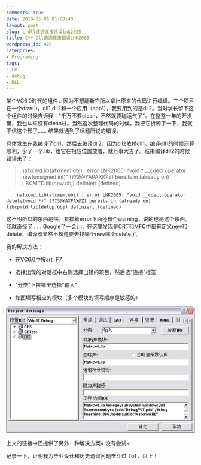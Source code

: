 ```yaml
---
comments: true
date: 2010-05-06 01:00:40
layout: post
slug: c-dll遭遇连接错误lnk2005
title: C++ Dll遭遇连接错误LNK2005
wordpress_id: 420
categories:
- Programing
tags:
- C#
- debug
- DLL
---
```


某个VC6.0时代的组件，因为不想翻新它所以拿出原来的代码进行编译。三个项目在一个dsw中，dll1,dll2和一个应用（app1），我要用到的是dll2。当时学长留下这个组件的时候告诉我："千万不要clean，不然就要碰运气了"。在整整一年的开发里，我也从来没有clean过。当然这次整理代码的时候，我把它折腾了一下，我就不信这个邪了…… 结果就遇到了标题所说的错误。




具体发生在我编译了dll1，然后去编译dll2，因为dll2依赖dll1。编译dll1的时候还算顺利，少了一个.lib，给它在相应位置放着，就万事大吉了。结果编译dll2的时候错误来了：




>

>
> nafxcwd.lib(afxmem.obj) : error LNK2005: "void * __cdecl operator new(unsigned int)" (??2@YAPAXI@Z) bereits in (already on) LIBCMTD.lib(new.obj) definiert (defined)

		nafxcwd.lib(afxmem.obj) : error LNK2005: "void __cdecl operator delete(void *)" (??3@YAXPAX@Z) bereits in (already on) libcpmtd.lib(delop.obj) definiert (defined)
>
>





这不明所以的东西是啥，紧接着error下面还有个warning，说的也是这个东西。我就奇怪了…… Google了一会儿，在[这里](http://www.codeguru.com/forum/archive/index.php/t-102337.html)发现是CRT和MFC中都有定义new和delete，编译器显然不知道要去找哪个new哪个delete了。




我的解决方法：






  * 在VC6.0中按art+F7


  * 选择出现的对话框中右侧选择出错的项目，然后选"连接"标签


  * "分类"下拉框里选择"输入"


  * 如图填写相应的模块（多个模块的填写顺序是敏感的）




[![](/images/uploads/wp/2010-05-06_cpp_dll_link_error_solution.png)](/images/uploads/wp/2010-05-06_cpp_dll_link_error_solution.png)







上文的链接中还提供了另外一种解决方案~ 没有尝试~




记录一下，证明我为毕业设计和历史遗留问题奋斗过 ToT，以上！
